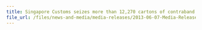 ```yaml
---
title: Singapore Customs seizes more than 12,270 cartons of contraband cigarettes from 28 modified bulk liquid containers
file_url: /files/news-and-media/media-releases/2013-06-07-Media-Release.pdf
---
```

